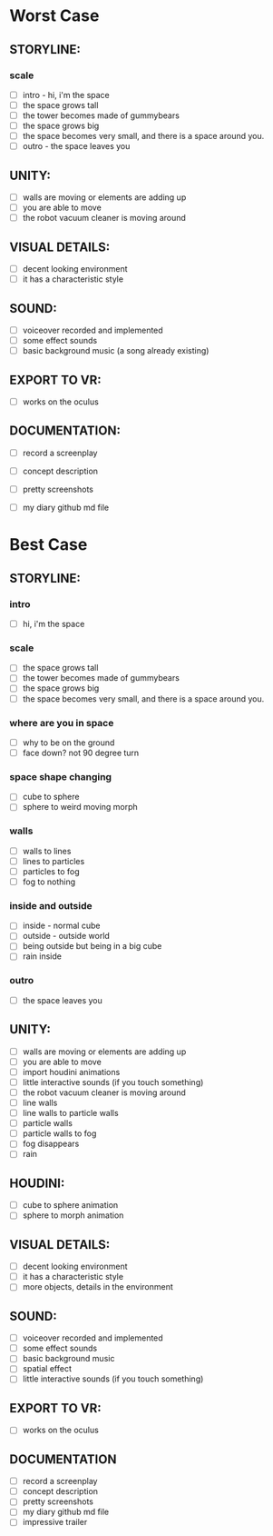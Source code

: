 # Worst Case
## STORYLINE:
### scale
- [ ] intro - hi, i'm the space
- [ ] the space grows tall
- [ ] the tower becomes made of gummybears
- [ ] the space grows big
- [ ] the space becomes very small, and there is a space around you. 
- [ ] outro - the space leaves you
## UNITY:
- [ ] walls are moving or elements are adding up
- [ ] you are able to move
- [ ] the robot vacuum cleaner is moving around
## VISUAL DETAILS:
- [ ] decent looking environment
- [ ] it has a characteristic style
## SOUND:
- [ ] voiceover recorded and implemented
- [ ] some effect sounds
- [ ] basic background music (a song already existing)
## EXPORT TO VR:
- [ ] works on the oculus
## DOCUMENTATION:
- [ ] record a screenplay
- [ ] concept description 
- [ ] pretty screenshots
- [ ] my diary github md file



# Best Case
## STORYLINE:
### intro
- [ ] hi, i'm the space
### scale
- [ ] the space grows tall
- [ ] the tower becomes made of gummybears
- [ ] the space grows big
- [ ] the space becomes very small, and there is a space around you. 
### where are you in space
- [ ] why to be on the ground
- [ ] face down? not 90 degree turn
### space shape changing
- [ ] cube to sphere
- [ ] sphere to weird moving morph
### walls
- [ ] walls to lines
- [ ] lines to particles
- [ ] particles to fog
- [ ] fog to nothing
### inside and outside
- [ ] inside - normal cube
- [ ] outside - outside world
- [ ] being outside but being in a big cube
- [ ] rain inside
### outro
- [ ] the space leaves you

## UNITY:
- [ ] walls are moving or elements are adding up
- [ ] you are able to move
- [ ] import houdini animations
- [ ] little interactive sounds (if you touch something)
- [ ] the robot vacuum cleaner is moving around
- [ ] line walls
- [ ] line walls to particle walls
- [ ] particle walls
- [ ] particle walls to fog
- [ ] fog disappears
- [ ] rain

## HOUDINI:
- [ ] cube to sphere animation 
- [ ] sphere to morph animation
## VISUAL DETAILS:
- [ ] decent looking environment
- [ ] it has a characteristic style
- [ ] more objects, details in the environment
## SOUND:
- [ ] voiceover recorded and implemented
- [ ] some effect sounds
- [ ] basic background music
- [ ] spatial effect
- [ ] little interactive sounds (if you touch something)
## EXPORT TO VR:
- [ ] works on the oculus
## DOCUMENTATION
- [ ] record a screenplay
- [ ] concept description 
- [ ] pretty screenshots
- [ ] my diary github md file
- [ ] impressive trailer
